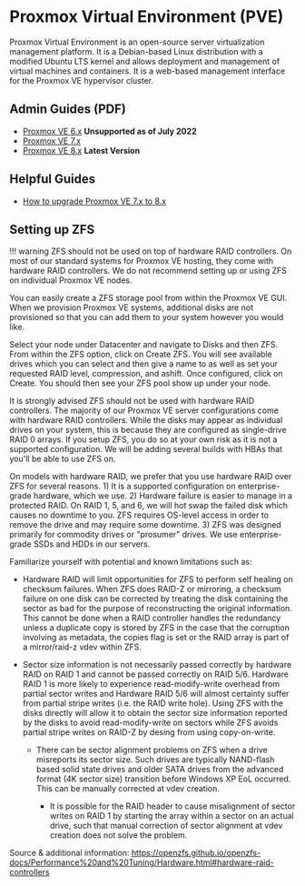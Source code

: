 # Proxmox Virtual Environment (PVE)

Proxmox Virtual Environment is an open-source server virtualization management platform. It is a Debian-based Linux distribution with a modified Ubuntu LTS kernel and allows deployment and management of virtual machines and containers. It is a web-based management interface for the Proxmox VE hypervisor cluster.

## Admin Guides (PDF)

- [Proxmox VE 6.x](../resources/pve-admin-guide-6.pdf) **Unsupported as of July 2022**
- [Proxmox VE 7.x](../resources/pve-admin-guide-7.pdf)
- [Proxmox VE 8.x](../resources/pve-admin-guide-8.pdf) **Latest Version**

## Helpful Guides

- [How to upgrade Proxmox VE 7.x to 8.x](guides/proxmox/upgrade-7-to-8.md)

## Setting up ZFS

!!! warning
    ZFS should not be used on top of hardware RAID controllers. On most of our standard systems for Proxmox VE hosting, they come with hardware RAID controllers. We do not recommend setting up or using ZFS on individual Proxmox VE nodes.

You can easily create a ZFS storage pool from within the Proxmox VE GUI. When we provision Proxmox VE systems, additional disks are not provisioned so that you can add them to your system however you would like. 

Select your node under Datacenter and navigate to Disks and then ZFS. From within the ZFS option, click on Create ZFS. You will see available drives which you can select and then give a name to as well as set your requested RAID level, compression, and ashift. Once configured, click on Create. You should then see your ZFS pool show up under your node.

It is strongly advised ZFS should not be used with hardware RAID controllers. The majority of our Proxmox VE server configurations come with hardware RAID controllers. While the disks may appear as individual drives on your system, this is because they are configured as single-drive RAID 0 arrays. If you setup ZFS, you do so at your own risk as it is not a supported configuration. We will be adding several builds with HBAs that you'll be able to use ZFS on.

On models with hardware RAID, we prefer that you use hardware RAID over ZFS for several reasons. 1) It is a supported configuration on enterprise-grade hardware, which we use. 2) Hardware failure is easier to manage in a protected RAID. On RAID 1, 5, and 6, we will hot swap the failed disk which causes no downtime to you. ZFS requires OS-level access in order to remove the drive and may require some downtime. 3) ZFS was designed primarily for commodity drives or "prosumer" drives. We use enterprise-grade SSDs and HDDs in our servers. 

Familiarize yourself with potential and known limitations such as:

* Hardware RAID will limit opportunities for ZFS to perform self healing on checksum failures. When ZFS does RAID-Z or mirroring, a checksum failure on one disk can be corrected by treating the disk containing the sector as bad for the purpose of reconstructing the original information. This cannot be done when a RAID controller handles the redundancy unless a duplicate copy is stored by ZFS in the case that the corruption involving as metadata, the copies flag is set or the RAID array is part of a mirror/raid-z vdev within ZFS.

* Sector size information is not necessarily passed correctly by hardware RAID on RAID 1 and cannot be passed correctly on RAID 5/6. Hardware RAID 1 is more likely to experience read-modify-write overhead from partial sector writes and Hardware RAID 5/6 will almost certainty suffer from partial stripe writes (i.e. the RAID write hole). Using ZFS with the disks directly will allow it to obtain the sector size information reported by the disks to avoid read-modify-write on sectors while ZFS avoids partial stripe writes on RAID-Z by desing from using copy-on-write.

  * There can be sector alignment problems on ZFS when a drive misreports its sector size. Such drives are typically NAND-flash based solid state drives and older SATA drives from the advanced format (4K sector size) transition before Windows XP EoL occurred. This can be manually corrected at vdev creation.

    * It is possible for the RAID header to cause misalignment of sector writes on RAID 1 by starting the array within a sector on an actual drive, such that manual correction of sector alignment at vdev creation does not solve the problem.

Source & additional information: https://openzfs.github.io/openzfs-docs/Performance%20and%20Tuning/Hardware.html#hardware-raid-controllers 
